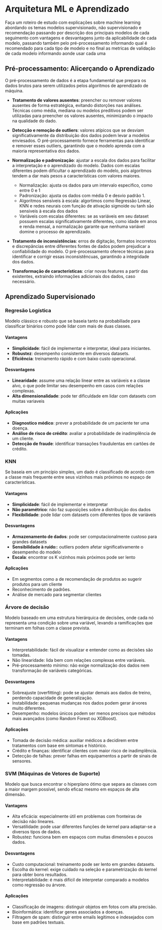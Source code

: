 # Arquitetura ML e Aprendizado

Faça um roteiro de estudo com explicações sobre machine learning abordando os temas modelos supervisionado, não supervisionado e recomendação passando por descrição dos principais modelos de cada seguimento com vantagens e desvantagens junto da aplicabilidade de cada modelo, passando também pelo pré-processamento informando qual é recomendado para cada tipo de modelo e no final as metricas de validação de cada modelo informando aonde usar cada uma

## Pré-processamento: Alicerçando o Aprendizado

O pré-processamento de dados é a etapa fundamental que prepara os dados brutos para serem utilizados pelos algoritmos de aprendizado de máquina.

* **Tratamento de valores ausentes**: preencher ou remover valores ausentes de forma estratégica, evitando distorções nas análises. Técnicas como média, mediana ou modelos preditivos podem ser utilizadas para preencher os valores ausentes, minimizando o impacto na qualidade do dado.

* **Detecção e remoção de outliers**: valores atípicos que se desviam significativamente da distribuição dos dados podem levar a modelos enviesados. O pré-processamento fornece ferramentas para identificar e remover esses outliers, garantindo que o modelo aprenda com a maioria representativa dos dados.

* **Normalização e padronização**: ajustar a escala dos dados para facilitar a interpretação e o aprendizado do modelo. Dados com escalas diferentes podem dificultar o aprendizado do modelo, pois algoritmos tendem a dar mais pesos a características com valores maiores. 
    * Normalização: ajusta os dados para um intervalo especifico, como entre 0 e 1
    * Padronização: ajusta os dados com média 0 e desvio padrão 1.
    * Algoritmos sensíveis à escala: algortimos como Regressão Linear, KNN e redes neurais com função de ativação sigmoide ou tanh são sensiveis à escala dos dados
    * Variáveis com escalas diferentes: se as variáveis em seu dataset possuem escalas significativamente diferentes, como idade em anos e renda mensal, a normalização garante que nenhuma variável domine o processo de aprendizado.

    
* **Tratamento de inconsistências**: erros de digitação, formatos incorretos e discrepâncias entre diferentes fontes de dados podem prejudicar a confiabilidade do modelo. O pré-processamento oferece técnicas para identificar e corrigir essas inconsistêncuas, garantindo a integridade dos dados.

* **Transformação de características**: criar novas features a partir das existentes, extraindo informações adicionais dos dados, caso necessário.

## Aprendizado Supervisionado

### Regresão Logística
Modelo clássico e robusto que se baseia tanto na probabiliade para classificar binários como pode lidar com mais de duas classes.

#### Vantagens
* **Simplicidade**: fácil de implementar e interpretar, ideal para iniciantes.
* **Robustez**: desempenho consistente em diversos datasets.
* **Eficiência**: treinamento rápido e com baixo custo operacional.

#### Desvantagens
* **Linearidade**: assume uma relação linear entre as variáveis e a classe alvo, o que pode limitar seu desempenho em casos com relações complexas.
* **Alta dimensionalidade**: pode ter dificuldade em lidar com datasets com muitas variaveis

#### Aplicações
* **Diagnostico médico**: prever a probabilidade de um paciente ter uma doença.
* **Análise de risco de crédito**: avaliar a probabilidade de inadimplência de um cliente.
* **Detecção de fraude**: identificar transações fraudulentas em cartões de crédito.

### KNN
Se baseia em um princípio simples, um dado é classificado de acordo com a classe mais frequente entre seus vizinhos mais próximos no espaço de características.


#### Vantagens
* **Simplicidade**: fácil de implementar e interpretar
* **Não paramétrico**: não faz suposições sobre a distribuição dos dados
* **Flexibilidade**: pode lidar com datasets com diferentes tipos de variáveis

#### Desvantagens
* **Armazenamento de dados**: pode ser computacionalmente custoso para grandes datasets
* **Sensibilidade à ruído:**: outliers podem afetar significativamente o desempenho do modelo
* **Escala**: encontrar os K vizinhos mais próximos pode ser lento 

#### Aplicações
* Em segmentos como a de recomendação de produtos ao sugerir produtos para um cliente
* Reconhecimento de padrões.
* Análise de mercado para segmentar clientes

### Árvore de decisão
Modelo baseado em uma estrutura hierárquica de decisões, onde cada nó representa uma condição sobre uma variável, levando a ramificações que terminam em folhas com a classe prevista.
#### Vantagens
* Interpretabilidade: fácil de visualizar e entender como as decisões são tomadas.
* Não linearidade: lida bem com relações complexas entre variáveis.
* Pré-processamento mínimo: não exige normalização dos dados nem transformação de variáveis categóricas.

#### Desvantagens
* Sobreajuste (overfitting): pode se ajustar demais aos dados de treino, perdendo capacidade de generalização.
* Instabilidade: pequenas mudanças nos dados podem gerar árvores muito diferentes.
* Desempenho: modelos únicos podem ser menos precisos que métodos mais avançados (como Random Forest ou XGBoost).

#### Aplicações
* Tomada de decisão médica: auxiliar médicos a decidirem entre tratamentos com base em sintomas e histórico.
* Crédito e finanças: identificar clientes com maior risco de inadimplência.
* Detecção de falhas: prever falhas em equipamentos a partir de sinais de sensores.

### SVM (Máquinas de Vetores de Suporte)
Modelo que busca encontrar o hiperplano ótimo que separa as classes com a maior margem possível, sendo eficaz mesmo em espaços de alta dimensão.

#### Vantagens
* Alta eficácia: especialmente útil em problemas com fronteiras de decisão não lineares.
* Versatilidade: pode usar diferentes funções de kernel para adaptar-se a diversos tipos de dados.
* Robustez: funciona bem em espaços com muitas dimensões e poucos dados.

#### Desvantagens
* Custo computacional: treinamento pode ser lento em grandes datasets.
* Escolha do kernel: exige cuidado na seleção e parametrização do kernel para obter bons resultados.
* Interpretabilidade: é mais difícil de interpretar comparado a modelos como regressão ou árvore.

#### Aplicações
* Classificação de imagens: distinguir objetos em fotos com alta precisão.
* Bioinformática: identificar genes associados a doenças.
* Filtragem de spam: distinguir entre emails legítimos e indesejados com base em padrões textuais.